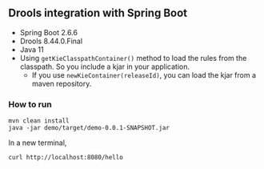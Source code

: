 ## Drools integration with Spring Boot

- Spring Boot 2.6.6
- Drools 8.44.0.Final
- Java 11
- Using `getKieClasspathContainer()` method to load the rules from the classpath. So you include a kjar in your application.
    - If you use `newKieContainer(releaseId)`, you can load the kjar from a maven repository.

### How to run

```shell
mvn clean install
java -jar demo/target/demo-0.0.1-SNAPSHOT.jar
```

In a new terminal,
```shell
curl http://localhost:8080/hello
```
